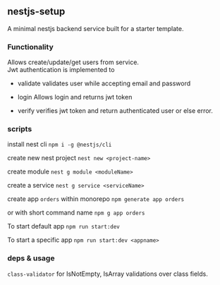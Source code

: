 ## nestjs-setup

A minimal nestjs backend service built for a starter template.

### Functionality

Allows create/update/get users from service.\
Jwt authentication is implemented to

- validate
  validates user while accepting email and password

- login
  Allows login and returns jwt token

- verify
  verifies jwt token and return authenticated user or else error.

### scripts

install nest cli `npm i -g @nestjs/cli`

create new nest project `nest new <project-name>`

create module `nest g module <moduleName>`

create a service `nest g service <serviceName>`

create app `orders` within monorepo `npm generate app orders`

or with short command name `npm g app orders`

To start default app `npm run start:dev`

To start a specific app `npm run start:dev <appname>`

### deps & usage

`class-validator` for IsNotEmpty, IsArray validations over class fields.
